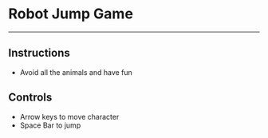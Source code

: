 # Robot Jump Game

-------

## Instructions
* Avoid all the animals and have fun 


## Controls 
* Arrow keys to move character 
* Space Bar to jump 